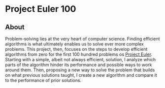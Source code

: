 # Project Euler 100

## About

Problem-solving lies at the very heart of computer science. Finding efficient algorithms is what ultimately enables us to solve ever more complex problems. This project, then, focuses on the steps to develop efficient algorithms from zero for the first 100 hundred problems os <a href='https://projecteuler.net/archives'>Project Euler</a>. Starting with a simple, albeit not always efficient, solution, I analyze which parts of the algorithm hinder its performance and possible ways to work around them. Then, proposing a new way to solve the problem that builds on what previous solutions taught, I create a new algorithm and compare it to the performance of prior solutions.